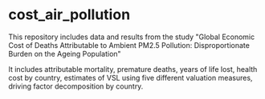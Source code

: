 # cost_air_pollution
This repository includes data and results from the study "Global Economic Cost of Deaths Attributable to Ambient PM2.5 Pollution: Disproportionate Burden on the Ageing Population"

It includes attributable mortality, premature deaths, years of life lost, health cost by country, estimates of VSL using five different valuation measures, driving factor decomposition by country. 


